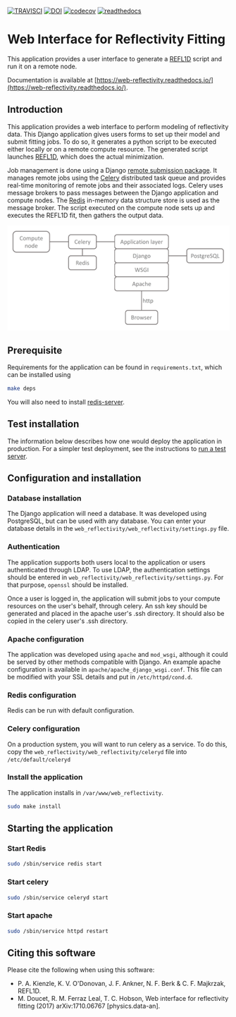 [![TRAVISCI](https://travis-ci.org/neutrons/web_reflectivity.svg?branch=master)](https://travis-ci.org/neutrons/web_reflectivity)
[![DOI](https://zenodo.org/badge/DOI/10.5281/zenodo.596150.svg)](https://doi.org/10.5281/zenodo.596150)
[![codecov](https://codecov.io/gh/neutrons/web_reflectivity/branch/master/graph/badge.svg)](https://codecov.io/gh/neutrons/web_reflectivity)
[![readthedocs](https://readthedocs.org/projects/web-reflectivity/badge/?version=latest)](https://web-reflectivity.readthedocs.io/en/latest/?badge=latest)

# Web Interface for Reflectivity Fitting
This application provides a user interface to generate a [REFL1D](https://github.com/reflectometry/refl1d) script and run it on a remote node.

Documentation is available at [https://web-reflectivity.readthedocs.io/](https://web-reflectivity.readthedocs.io/).

## Introduction
This application provides a web interface to perform modeling of reflectivity data. This Django application gives users forms to set up their model and submit fitting jobs. To do so, it generates a python script to be executed either locally or on a remote compute resource. The generated script launches [REFL1D](https://github.com/reflectometry/refl1d), which does the actual minimization.

Job management is done using a Django [remote submission package](https://github.com/ornl-ndav/django-remote-submission/). It manages remote jobs using the [Celery](http://www.celeryproject.org/) 
distributed task queue and provides real-time monitoring of remote
jobs and their associated logs. Celery uses message brokers to pass messages between the Django
application and compute nodes. The [Redis](https://redis.io/) in-memory data structure store is used as
the message broker. The script executed on the compute node sets up and executes the REFL1D fit,
then gathers the output data.

<img src="docs/media/app_design_400ppi.png" width="600">

## Prerequisite
Requirements for the application can be found in `requirements.txt`, which can be installed using 

```bash
make deps
```

You will also need to install [redis-server](https://redis.io/).

## Test installation
The information below describes how one would deploy the application in production. For a simpler test deployment,
see the instructions to [run a test server](test/README.md).

## Configuration and installation

### Database installation
The Django application will need a database. It was developed using PostgreSQL, but can be used with any database.
You can enter your database details in the `web_reflectivity/web_reflectivity/settings.py` file.

### Authentication
The application supports both users local to the application or users authenticated through LDAP.
To use LDAP, the authentication settings should be entered in `web_reflectivity/web_reflectivity/settings.py`.
For that purpose, `openssl` should be installed.

Once a user is logged in, the application will submit jobs to your compute resources on the user's behalf, through celery.
An ssh key should be generated and placed in the apache user's .ssh directory. It should also be copied in the celery user's .ssh directory.

### Apache configuration
The application was developed using `apache` and `mod_wsgi`, although it could be served by other methods compatible with Django.
An example apache configuration is available in `apache/apache_django_wsgi.conf`. This file can be modified with your SSL details
and put in `/etc/httpd/cond.d`.

### Redis configuration
Redis can be run with default configuration.

### Celery configuration
On a production system, you will want to run celery as a service.
To do this, copy the `web_reflectivity/web_reflectivity/celeryd` file into `/etc/default/celeryd`

### Install the application
The application installs in `/var/www/web_reflectivity`.
```bash
sudo make install
```

## Starting the application

### Start Redis
```bash
sudo /sbin/service redis start
```

### Start celery
```bash
sudo /sbin/service celeryd start
```

### Start apache
```bash
sudo /sbin/service httpd restart
```


## Citing this software
Please cite the following when using this software:

- P. A. Kienzle, K. V. O'Donovan, J. F. Ankner, N. F. Berk & C. F. Majkrzak, REFL1D.
- M. Doucet, R. M. Ferraz Leal, T. C. Hobson, Web interface for reflectivity fitting (2017) arXiv:1710.06767 [physics.data-an].

